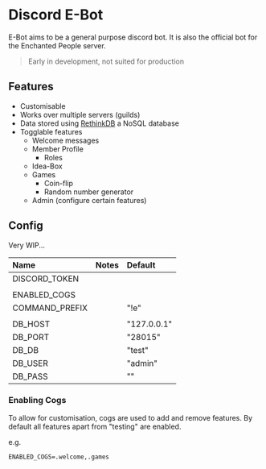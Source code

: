 # Discord E-Bot
E-Bot aims to be a general purpose discord bot. It is also the official bot for the Enchanted People server.

> Early in development, not suited for production

## Features
- Customisable
- Works over multiple servers (guilds)
- Data stored using [RethinkDB](https://rethinkdb.com/) a NoSQL database
- Togglable features
    - Welcome messages
    - Member Profile
      - Roles
    - Idea-Box
    - Games
        - Coin-flip
        - Random number generator
    - Admin (configure certain features)


## Config
Very WIP...

| Name           | Notes | Default     |
| :------------- | :---- | :---------- |
| DISCORD_TOKEN  |       |             |
|                |       |             |
| ENABLED_COGS   |       |             |
| COMMAND_PREFIX |       | "!e"        |
|                |       |             |
| DB_HOST        |       | "127.0.0.1" |
| DB_PORT        |       | "28015"     |
| DB_DB          |       | "test"      |
| DB_USER        |       | "admin"     |
| DB_PASS        |       | ""          |

### Enabling Cogs
To allow for customisation, cogs are used to add and remove features. By default all features apart from "testing" are enabled.

e.g.

```
ENABLED_COGS=.welcome,.games
```
